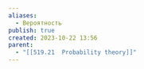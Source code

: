 ```yaml
---
aliases:
  - Вероятность
publish: true
created: 2023-10-22 13:56
parent:
  - "[[519.21  Probability theory]]"
---
```



